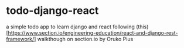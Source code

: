 # todo-django-react
a simple todo app to learn django and react following (this)[https://www.section.io/engineering-education/react-and-django-rest-framework/] walkthough on section.io by Oruko Pius
